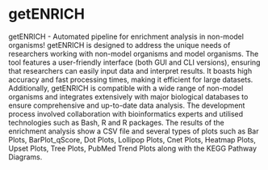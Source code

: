 # getENRICH
getENRICH - Automated pipeline for enrichment analysis in non-model organisms!
getENRICH is designed to address the unique needs of researchers working with non-model organisms and model organisms. The tool features a user-friendly  interface (both GUI and CLI versions), ensuring that researchers can easily input data and interpret results. It boasts high accuracy and fast processing times, making it efficient for large datasets. Additionally, getENRICH is compatible with a wide range of non-model organisms and integrates extensively with major biological databases to ensure comprehensive and up-to-date data analysis. The development process involved collaboration with bioinformatics experts and utilised technologies such as Bash, R and R packages. The results of the enrichment analysis show a CSV file and several types of plots such as Bar Plots, BarPlot_qScore, Dot Plots, Lollipop Plots, Cnet Plots, Heatmap Plots, Upset Plots, Tree Plots, PubMed Trend Plots along with the KEGG Pathway Diagrams.
